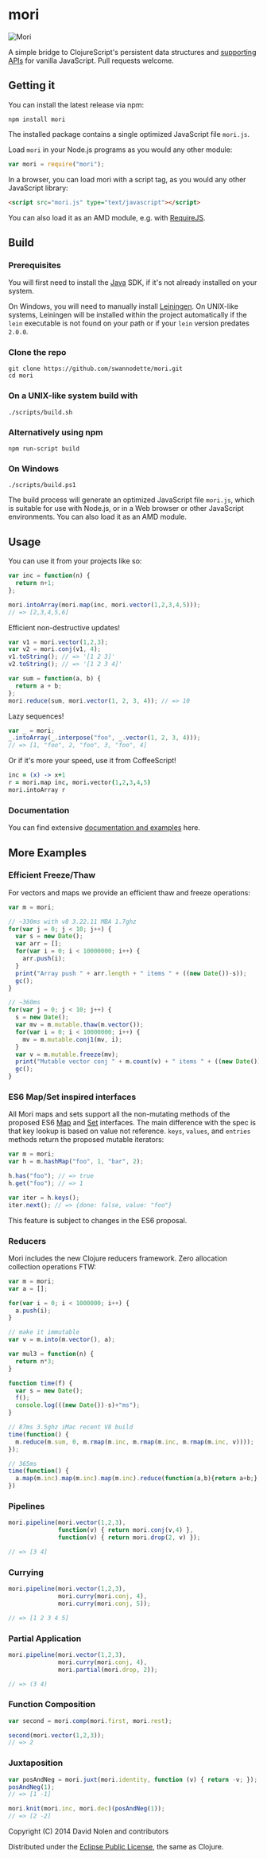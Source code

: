 # mori

<img src="http://cloud.github.com/downloads/swannodette/mori/mori.png" alt="Mori" title="Mori"/>

A simple bridge to ClojureScript's persistent data structures and [supporting APIs](http://swannodette.github.io/mori/) for vanilla JavaScript. Pull requests welcome.

## Getting it

You can install the latest release via npm:

```shell
npm install mori
```

The installed package contains a single optimized JavaScript file `mori.js`.

Load `mori` in your Node.js programs as you would any other module:

```javascript
var mori = require("mori");
```

In a browser, you can load mori with a script tag, as you would any other JavaScript library:

```html
<script src="mori.js" type="text/javascript"></script>
```

You can also load it as an AMD module, e.g. with [RequireJS](http://requirejs.org/).

## Build

### Prerequisites

You will first need to install the [Java](http://www.oracle.com/technetwork/java/javase/downloads/index.html) SDK, if it's not already installed on your system.

On Windows, you will need to manually install [Leiningen](http://github.com/technomancy/leiningen). On UNIX-like systems, Leiningen will be installed within the project automatically if the `lein` executable is not found on your path or if your `lein` version predates `2.0.0`.

### Clone the repo

```shell
git clone https://github.com/swannodette/mori.git
cd mori
```

### On a UNIX-like system build with

```shell
./scripts/build.sh
```

### Alternatively using npm

```shell
npm run-script build
```

### On Windows

```shell
./scripts/build.ps1
```

The build process will generate an optimized JavaScript file `mori.js`, which is suitable for use with Node.js, or in a Web browser or other JavaScript environments. You can also load it as an AMD module.

## Usage

You can use it from your projects like so:

```javascript
var inc = function(n) {
  return n+1;
};

mori.intoArray(mori.map(inc, mori.vector(1,2,3,4,5)));
// => [2,3,4,5,6]
```

Efficient non-destructive updates!

```javascript
var v1 = mori.vector(1,2,3);
var v2 = mori.conj(v1, 4);
v1.toString(); // => '[1 2 3]'
v2.toString(); // => '[1 2 3 4]'
```

```javascript
var sum = function(a, b) {
  return a + b;
};
mori.reduce(sum, mori.vector(1, 2, 3, 4)); // => 10
```

Lazy sequences!

```javascript
var _ = mori;
_.intoArray(_.interpose("foo", _.vector(1, 2, 3, 4)));
// => [1, "foo", 2, "foo", 3, "foo", 4]
```

Or if it's more your speed, use it from CoffeeScript!

```coffeescript
inc = (x) -> x+1  
r = mori.map inc, mori.vector(1,2,3,4,5)
mori.intoArray r
```

### Documentation

You can find extensive [documentation and examples](http://swannodette.github.io/mori/) here.

## More Examples

### Efficient Freeze/Thaw

For vectors and maps we provide an efficient thaw and freeze
operations:

```javascript
var m = mori;

// ~330ms with v8 3.22.11 MBA 1.7ghz
for(var j = 0; j < 10; j++) {
  var s = new Date();
  var arr = [];
  for(var i = 0; i < 10000000; i++) {
    arr.push(i);
  }
  print("Array push " + arr.length + " items " + ((new Date())-s));
  gc();
}

// ~360ms
for(var j = 0; j < 10; j++) {
  s = new Date();
  var mv = m.mutable.thaw(m.vector());
  for(var i = 0; i < 10000000; i++) {
    mv = m.mutable.conj1(mv, i);
  }
  var v = m.mutable.freeze(mv);
  print("Mutable vector conj " + m.count(v) + " items " + ((new Date())-s));
  gc();
}
```

### ES6 Map/Set inspired interfaces

All Mori maps and sets support all the non-mutating methods of the
proposed ES6
[Map](https://developer.mozilla.org/en-US/docs/Web/JavaScript/Reference/Global_Objects/Map)
and
[Set](https://developer.mozilla.org/en-US/docs/Web/JavaScript/Reference/Global_Objects/Set)
interfaces. The main difference with the spec is that key lookup is
based on value not reference. `keys`, `values`, and `entries` methods
return the proposed mutable iterators:

```javascript
var m = mori;
var h = m.hashMap("foo", 1, "bar", 2);

h.has("foo"); // => true
h.get("foo"); // => 1

var iter = h.keys();
iter.next(); // => {done: false, value: "foo"}
```

This feature is subject to changes in the ES6 proposal.

### Reducers

Mori includes the new Clojure reducers framework. Zero allocation collection operations FTW:

```javascript
var m = mori;
var a = [];

for(var i = 0; i < 1000000; i++) {
  a.push(i);
}

// make it immutable
var v = m.into(m.vector(), a);

var mul3 = function(n) {
  return n*3;
}

function time(f) {
  var s = new Date();
  f();
  console.log(((new Date())-s)+"ms");
}

// 87ms 3.5ghz iMac recent V8 build
time(function() {
  m.reduce(m.sum, 0, m.rmap(m.inc, m.rmap(m.inc, m.rmap(m.inc, v))));
});

// 365ms
time(function() {
  a.map(m.inc).map(m.inc).map(m.inc).reduce(function(a,b){return a+b;}, 0);
})
```

### Pipelines

```javascript
mori.pipeline(mori.vector(1,2,3),
              function(v) { return mori.conj(v,4) },
              function(v) { return mori.drop(2, v) });

// => [3 4]
```

### Currying

```javascript
mori.pipeline(mori.vector(1,2,3),
              mori.curry(mori.conj, 4),
              mori.curry(mori.conj, 5));

// => [1 2 3 4 5]
```

### Partial Application

```javascript
mori.pipeline(mori.vector(1,2,3),
              mori.curry(mori.conj, 4),
              mori.partial(mori.drop, 2));

// => (3 4)
```

### Function Composition

```javascript
var second = mori.comp(mori.first, mori.rest);

second(mori.vector(1,2,3));
// => 2
```

### Juxtaposition

```javascript
var posAndNeg = mori.juxt(mori.identity, function (v) { return -v; });
posAndNeg(1);
// => [1 -1]

mori.knit(mori.inc, mori.dec)(posAndNeg(1));
// => [2 -2]
```


Copyright (C) 2014 David Nolen and contributors

Distributed under the [Eclipse Public License](https://raw.github.com/swannodette/mori/master/epl-v10.html), the same as Clojure.
